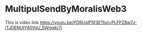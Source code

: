 # MultipulSendByMoralisWeb3
This is video link https://youtu.be/PDRUsIP5f3E?list=PLFPZ8ai7J-iTJDENUIY40VsU_5Wmxkr7j
